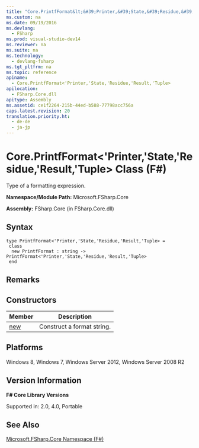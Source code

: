 ```yaml
---
title: "Core.PrintfFormat&lt;&#39;Printer,&#39;State,&#39;Residue,&#39;Result,&#39;Tuple&gt; Class (F#)"
ms.custom: na
ms.date: 09/19/2016
ms.devlang: 
  - FSharp
ms.prod: visual-studio-dev14
ms.reviewer: na
ms.suite: na
ms.technology: 
  - devlang-fsharp
ms.tgt_pltfrm: na
ms.topic: reference
apiname: 
  - Core.PrintfFormat<'Printer,'State,'Residue,'Result,'Tuple>
apilocation: 
  - FSharp.Core.dll
apitype: Assembly
ms.assetid: ce1f2264-215b-44ed-b588-77798acc756a
caps.latest.revision: 20
translation.priority.ht: 
  - de-de
  - ja-jp
---
```

# Core.PrintfFormat&lt;&#39;Printer,&#39;State,&#39;Residue,&#39;Result,&#39;Tuple&gt; Class (F#)
Type of a formatting expression.  
  
 **Namespace/Module Path:** Microsoft.FSharp.Core  
  
 **Assembly:** FSharp.Core (in FSharp.Core.dll)  
  
## Syntax  
  
```  
type PrintfFormat<'Printer,'State,'Residue,'Result,'Tuple> =  
 class  
  new PrintfFormat : string -> PrintfFormat<'Printer,'State,'Residue,'Result,'Tuple>  
 end  
```  
  
## Remarks  
  
## Constructors  
  
|Member|Description|  
|------------|-----------------|  
|[new](../vs140/Core.PrintfFormat--Printer--State--Residue--Result--Tuple--Constructor--F#-.md)|Construct a format string.|  
  
## Platforms  
 Windows 8, Windows 7, Windows Server 2012, Windows Server 2008 R2  
  
## Version Information  
 **F# Core Library Versions**  
  
 Supported in: 2.0, 4.0, Portable  
  
## See Also  
 [Microsoft.FSharp.Core Namespace (F#)](../Topic/Microsoft.FSharp.Core%20Namespace%20\(F%23\).md)